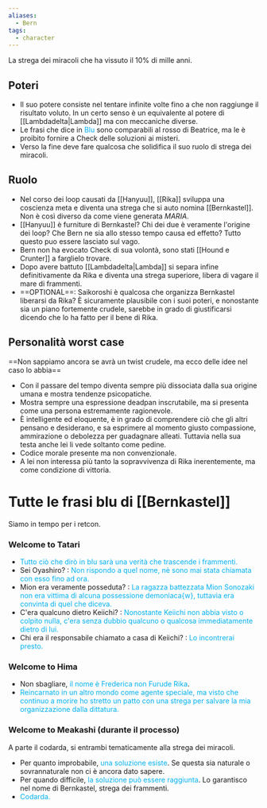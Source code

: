 ```yaml
---
aliases:
  - Bern
tags:
  - character
---
```

La strega dei miracoli che ha vissuto il 10% di mille anni.

## Poteri
- Il suo potere consiste nel tentare infinite volte fino a che non raggiunge il risultato voluto. In un certo senso è un equivalente al potere di [[Lambdadelta|Lambda]] ma con meccaniche diverse.
- Le frasi che dice in <font color="#00b0f0">Blu</font> sono comparabili al rosso di Beatrice, ma le è proibito fornire a Check delle soluzioni ai misteri.
- Verso la fine deve fare qualcosa che solidifica il suo ruolo di strega dei miracoli.


## Ruolo
- Nel corso dei loop causati da [[Hanyuu]], [[Rika]] sviluppa una coscienza meta e diventa una strega che si auto nomina [[Bernkastel]]. Non è così diverso da come viene generata *MARIA*.
- [[Hanyuu]] è furniture di Bernkastel? Chi dei due è veramente l'origine dei loop? Che Bern ne sia allo stesso tempo causa ed effetto? Tutto questo puo essere lasciato sul vago.
- Bern non ha evocato Check di sua volontà, sono stati [[Hound e Crunter]] a farglielo trovare.
- Dopo avere battuto [[Lambdadelta|Lambda]] si separa infine definitivamente da Rika e diventa una strega superiore, libera di vagare il mare di frammenti.
- ==OPTIONAL==: Saikoroshi è qualcosa che organizza Bernkastel liberarsi da Rika? È sicuramente plausibile con i suoi poteri, e nonostante sia un piano fortemente crudele, sarebbe in grado di giustificarsi dicendo che lo ha fatto per il bene di Rika.

## Personalità worst case
==Non sappiamo ancora se avrà un twist crudele, ma ecco delle idee nel caso lo abbia==
- Con il passare del tempo diventa sempre più dissociata dalla sua origine umana e mostra tendenze psicopatiche. 
- Mostra sempre una espressione deadpan inscrutabile, ma si presenta come una persona estremamente ragionevole.
- È intelligente ed eloquente, è in grado di comprendere ciò che gli altri pensano e desiderano, e sa esprimere al momento giusto compassione, ammirazione o debolezza per guadagnare alleati. Tuttavia nella sua testa anche lei li vede soltanto come pedine.
- Codice morale presente ma non convenzionale.
- A lei non interessa più tanto la sopravvivenza di Rika inerentemente, ma come condizione di vittoria.


# Tutte le frasi blu di [[Bernkastel]]
Siamo in tempo per i retcon.
### Welcome to Tatari
- <font color="#00b0f0">Tutto ciò che dirò in blu sarà una verità che trascende i frammenti.</font>
- Sei Oyashiro? : <font color="#00b0f0">Non rispondo a quel nome, nè sono mai stata chiamata con esso fino ad ora.</font>
- Mion era veramente posseduta? : <font color="#00b0f0">La ragazza battezzata Mion Sonozaki non era vittima di alcuna possessione demoniaca{w}, tuttavia era convinta di quel che diceva.</font>
- C'era qualcuno dietro Keiichi? : <font color="#00b0f0">Nonostante Keiichi non abbia visto o colpito nulla, c'era senza dubbio qualcuno o qualcosa immediatamente dietro di lui.</font>
- Chi era il responsabile chiamato a casa di Keiichi? : <font color="#00b0f0">Lo incontrerai presto.</font>

### Welcome to Hima
- Non sbagliare, <font color="#00b0f0">il nome è Frederica non Furude Rika</font>.
- <font color="#00b0f0">Reincarnato in un altro mondo come agente speciale, ma visto che continuo a morire ho stretto un patto con una strega per salvare la mia organizzazione dalla dittatura.</font>


### Welcome to Meakashi (durante il processo)
A parte il codarda, si entrambi tematicamente alla strega dei miracoli.
- Per quanto improbabile, <font color="#00b0f0">una soluzione esiste</font>. Se questa sia naturale o sovrannaturale non ci è ancora dato sapere.
- Per quando difficile, <font color="#00b0f0">la soluzione può essere raggiunta</font>. Lo garantisco nel nome di Bernkastel, strega dei frammenti.
- <font color="#00b0f0">Codarda.</font>
